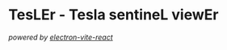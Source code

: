 # TesLEr - Tesla sentineL viewEr

_powered by [electron-vite-react](https://github.com/electron-vite/electron-vite-react)_

